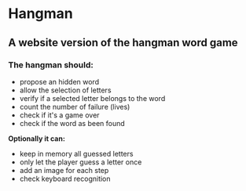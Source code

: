 # Hangman
## A website version of the hangman word game

### The hangman **should:**

- propose an hidden word
- allow the selection of letters
- verify if a selected letter belongs to the word
- count the number of failure (lives)
- check if it's a game over
- check if the word as been found

**Optionally it can:**

- keep in memory all guessed letters
- only let the player guess a letter once
- add an image for each step
- check keyboard recognition
